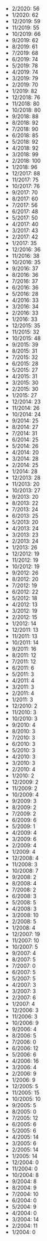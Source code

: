 *  2/2020: 56
*  1/2020: 62
*  12/2019: 59
*  11/2019: 55
*  10/2019: 66
*  9/2019: 62
*  8/2019: 61
*  7/2019: 68
*  6/2019: 74
*  5/2019: 78
*  4/2019: 74
*  3/2019: 79
*  2/2019: 70
*  1/2019: 82
*  12/2018: 76
*  11/2018: 80
*  10/2018: 80
*  9/2018: 88
*  8/2018: 92
*  7/2018: 90
*  6/2018: 85
*  5/2018: 92
*  4/2018: 92
*  3/2018: 99
*  2/2018: 100
*  1/2018: 96
*  12/2017: 88
*  11/2017: 75
*  10/2017: 76
*  9/2017: 70
*  8/2017: 60
*  7/2017: 56
*  6/2017: 48
*  5/2017: 50
*  4/2017: 40
*  3/2017: 43
*  2/2017: 42
*  1/2017: 35
*  12/2016: 36
*  11/2016: 38
*  10/2016: 35
*  9/2016: 37
*  8/2016: 36
*  7/2016: 37
*  6/2016: 36
*  5/2016: 28
*  4/2016: 33
*  3/2016: 34
*  2/2016: 33
*  1/2016: 33
*  12/2015: 35
*  11/2015: 32
*  10/2015: 48
*  9/2015: 39
*  8/2015: 31
*  7/2015: 32
*  6/2015: 28
*  5/2015: 27
*  4/2015: 31
*  3/2015: 30
*  2/2015: 30
*  1/2015: 27
*  12/2014: 23
*  11/2014: 26
*  10/2014: 24
*  9/2014: 25
*  8/2014: 27
*  7/2014: 31
*  6/2014: 25
*  5/2014: 26
*  4/2014: 20
*  3/2014: 28
*  2/2014: 25
*  1/2014: 28
*  12/2013: 28
*  11/2013: 20
*  10/2013: 27
*  9/2013: 20
*  8/2013: 22
*  7/2013: 24
*  6/2013: 25
*  5/2013: 20
*  4/2013: 24
*  3/2013: 23
*  2/2013: 24
*  1/2013: 26
*  12/2012: 19
*  11/2012: 19
*  10/2012: 19
*  9/2012: 26
*  8/2012: 20
*  7/2012: 19
*  6/2012: 22
*  5/2012: 18
*  4/2012: 13
*  3/2012: 19
*  2/2012: 15
*  1/2012: 14
*  12/2011: 13
*  11/2011: 13
*  10/2011: 14
*  9/2011: 16
*  8/2011: 12
*  7/2011: 12
*  6/2011: 6
*  5/2011: 3
*  4/2011: 4
*  3/2011: 3
*  2/2011: 4
*  1/2011: 3
*  12/2010: 2
*  11/2010: 3
*  10/2010: 3
*  9/2010: 4
*  8/2010: 3
*  7/2010: 3
*  6/2010: 3
*  5/2010: 3
*  4/2010: 3
*  3/2010: 3
*  2/2010: 4
*  1/2010: 2
*  12/2009: 2
*  11/2009: 2
*  10/2009: 4
*  9/2009: 3
*  8/2009: 2
*  7/2009: 2
*  6/2009: 6
*  5/2009: 1
*  4/2009: 4
*  3/2009: 6
*  2/2009: 4
*  1/2009: 4
*  12/2008: 4
*  11/2008: 3
*  10/2008: 7
*  9/2008: 2
*  8/2008: 4
*  7/2008: 2
*  6/2008: 3
*  5/2008: 5
*  4/2008: 3
*  3/2008: 10
*  2/2008: 5
*  1/2008: 4
*  12/2007: 19
*  11/2007: 10
*  10/2007: 5
*  9/2007: 4
*  8/2007: 5
*  7/2007: 0
*  6/2007: 5
*  5/2007: 5
*  4/2007: 3
*  3/2007: 3
*  2/2007: 6
*  1/2007: 4
*  12/2006: 3
*  11/2006: 3
*  10/2006: 9
*  9/2006: 4
*  8/2006: 5
*  7/2006: 0
*  6/2006: 12
*  5/2006: 6
*  4/2006: 16
*  3/2006: 4
*  2/2006: 9
*  1/2006: 9
*  12/2005: 5
*  11/2005: 15
*  10/2005: 10
*  9/2005: 5
*  8/2005: 0
*  7/2005: 12
*  6/2005: 6
*  5/2005: 6
*  4/2005: 14
*  3/2005: 6
*  2/2005: 14
*  1/2005: 14
*  12/2004: 0
*  11/2004: 0
*  10/2004: 8
*  9/2004: 8
*  8/2004: 9
*  7/2004: 10
*  6/2004: 0
*  5/2004: 9
*  4/2004: 0
*  3/2004: 14
*  2/2004: 11
*  1/2004: 0